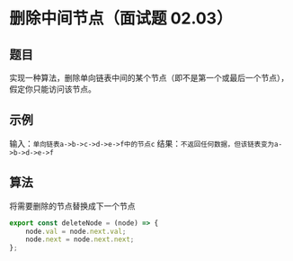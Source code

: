 # 删除中间节点（面试题 02.03）

## 题目

实现一种算法，删除单向链表中间的某个节点（即不是第一个或最后一个节点），假定你只能访问该节点。

## 示例

输入：`单向链表a->b->c->d->e->f中的节点c`
结果：`不返回任何数据，但该链表变为a->b->d->e->f`

## 算法

将需要删除的节点替换成下一个节点

```js
export const deleteNode = (node) => {
	node.val = node.next.val;
	node.next = node.next.next;
};
```